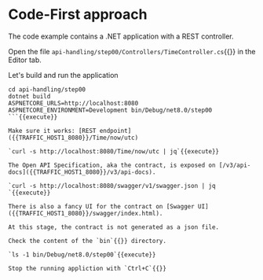 # Code-First approach

The code example contains a .NET application with a REST controller.

Open the file `api-handling/step00/Controllers/TimeController.cs`{{}} in
the Editor tab.

Let's build and run the application

```
cd api-handling/step00
dotnet build
ASPNETCORE_URLS=http://localhost:8080 ASPNETCORE_ENVIRONMENT=Development bin/Debug/net8.0/step00 
```{{execute}}

Make sure it works: [REST endpoint]({{TRAFFIC_HOST1_8080}}/Time/now/utc)

`curl -s http://localhost:8080/Time/now/utc | jq`{{execute}}

The Open API Specification, aka the contract, is exposed on [/v3/api-docs]({{TRAFFIC_HOST1_8080}}/v3/api-docs).

`curl -s http://localhost:8080/swagger/v1/swagger.json | jq `{{execute}}

There is also a fancy UI for the contract on [Swagger UI]({{TRAFFIC_HOST1_8080}}/swagger/index.html).

At this stage, the contract is not generated as a json file.

Check the content of the `bin`{{}} directory.

`ls -1 bin/Debug/net8.0/step00`{{execute}}

Stop the running appliction with `Ctrl+C`{{}}

